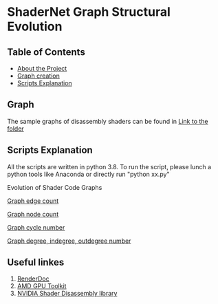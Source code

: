 # ShaderNet Graph Structural Evolution
<!-- TABLE OF CONTENTS -->
## Table of Contents

* [About the Project](#about-the-project)
* [Graph creation](#Graph-creation)
* [Scripts Explanation](#Scripts-Explanation)

<!-- Graph creation -->
## Graph  
The sample graphs of disassembly shaders can be found in  [Link to the folder](../sample_graph/)


<!-- Scripts Explanation -->
## Scripts Explanation

All the scripts are written in python 3.8. To run the script, please lunch a python tools like Anaconda or directly run "python xx.py" 

 Evolution of Shader Code Graphs

   [Graph edge count](edge_count.py)

   [Graph node count](node_count.py)

   [Graph cycle number](cycle_count.py)

   [Graph degree, indegree, outdegree number](degree_count.py)
	

 
## Useful linkes
1. [RenderDoc](https://renderdoc.org/)
2. [AMD GPU Toolkit](https://gpuopen.com/introducing-radeon-developer-tool-suite/})
3. [NVIDIA Shader Disassembly library](https://developer.nvidia.com/shader-disasm)


